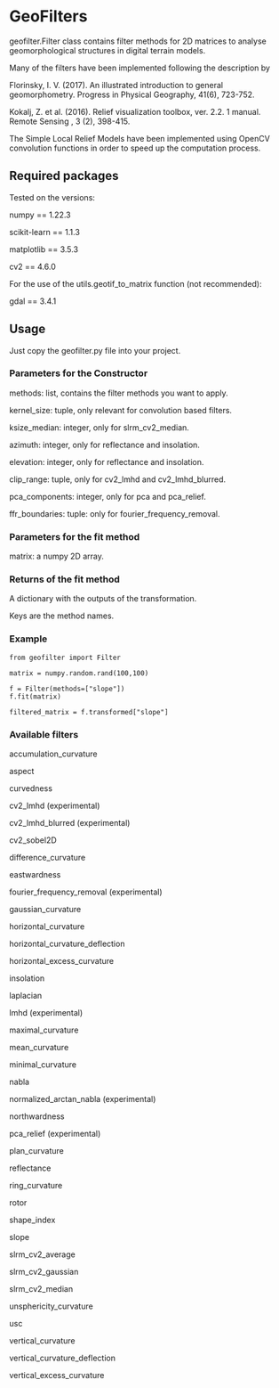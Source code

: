 # GeoFilters

geofilter.Filter class contains filter methods for 2D matrices 
to analyse geomorphological structures in digital terrain models. 

Many of the filters have been implemented following the description by 

Florinsky, I. V. \(2017\). An illustrated introduction to general geomorphometry. Progress in Physical Geography, 41\(6\), 723-752.

Kokalj, Z. et al. \(2016\). Relief
visualization toolbox, ver. 2.2. 1 manual. Remote Sensing , 3 \(2\), 398-415.

The Simple Local Relief Models have been implemented using OpenCV convolution functions in order to speed up the computation process. 


## Required packages

Tested on the versions:

numpy == 1.22.3

scikit-learn == 1.1.3

matplotlib == 3.5.3

cv2 == 4.6.0

For the use of the utils.geotif_to_matrix function \(not recommended\): 

gdal == 3.4.1

## Usage 

Just copy the geofilter.py file into your project. 

### Parameters for the Constructor
methods: list, contains the filter methods you want to apply.  

kernel_size: tuple, only relevant for convolution based filters. 

ksize_median: integer, only for slrm_cv2_median. 

azimuth: integer, only for reflectance and insolation. 

elevation: integer, only for reflectance and insolation.     

clip_range: tuple, only for cv2_lmhd and cv2_lmhd_blurred. 

pca_components: integer, only for pca and pca_relief. 

ffr_boundaries: tuple: only for fourier_frequency_removal.

### Parameters for the fit method
matrix: a numpy 2D array.

### Returns of the fit method 

A dictionary with the outputs of the transformation. 

Keys are the method names.

### Example 
```
from geofilter import Filter 

matrix = numpy.random.rand(100,100) 

f = Filter(methods=["slope"])
f.fit(matrix) 

filtered_matrix = f.transformed["slope"]
```

### Available filters

accumulation_curvature

aspect

curvedness

cv2_lmhd \(experimental\)

cv2_lmhd_blurred \(experimental\)

cv2_sobel2D

difference_curvature

eastwardness

fourier_frequency_removal \(experimental\)

gaussian_curvature

horizontal_curvature

horizontal_curvature_deflection

horizontal_excess_curvature

insolation

laplacian

lmhd \(experimental\)

maximal_curvature

mean_curvature

minimal_curvature

nabla

normalized_arctan_nabla \(experimental\)

northwardness

pca_relief \(experimental\)

plan_curvature

reflectance

ring_curvature

rotor

shape_index

slope

slrm_cv2_average

slrm_cv2_gaussian

slrm_cv2_median

unsphericity_curvature

usc

vertical_curvature

vertical_curvature_deflection

vertical_excess_curvature